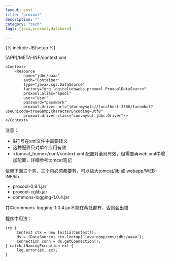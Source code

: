 ```yaml
---
layout: post
title: "proxool"
description: ""
category: "tech"
tags: [java,proxool,database]

---
```

{% include JB/setup %}

[APP]/META-INF/context.xml

    <Context>
        <Resource
            name="jdbc/aaaa"
            auth="Container"
            type="javax.sql.DataSource"
            factory="org.logicalcobwebs.proxool.ProxoolDataSource"
            proxool.alias="apool"
            user="user"
            password="passwork"
            proxool.driver-url="jdbc:mysql://localhost:3306/funambol?useUnicode=true&amp;characterEncoding=utf8"
            proxool.driver-class="com.mysql.jdbc.Driver"/>
    </Context>

注意：

- &符号在xml文件中需要转义
- 这种配置只对单个应用有效
- <tomcat_home>/conf/context.xml 配置对全局有效，但需要再web.xml中增加配置，详细参考tomcat笔记

依赖下面三个包，三个包必须都要有，可以放大tomcat/lib 或 webapp/WEB-INF/lib

- proxool-0.9.1.jar
- proxool-cglib.jar
- commons-logging-1.0.4.jar

其中commons-logging-1.0.4.jar不能在两处都有，否则会出错

程序中用法：

    try {
         Context ctx = new InitialContext();
         ds = (DataSource) ctx.lookup("java:comp/env/jdbc/aaaa");
         Connection conn = ds.getConnection();
    } catch (NamingException ex) {
         log.error(ex, ex);
    }


